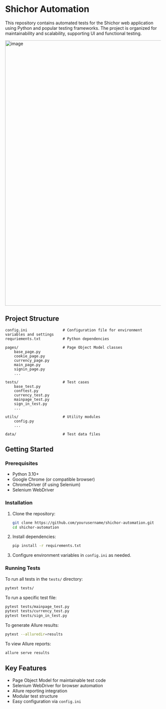 # Shichor Automation

This repository contains automated tests for the Shichor web application using Python and popular testing frameworks. The project is organized for maintainability and scalability, supporting UI and functional testing.

<img width="1902" height="857" alt="image" src="https://github.com/user-attachments/assets/2bd45083-149e-405d-9782-32b26f323b7c" />

## Project Structure

```
config.ini                # Configuration file for environment variables and settings
requriements.txt          # Python dependencies

pages/                    # Page Object Model classes
    base_page.py
    cookie_page.py
    currency_page.py
    main_page.py
    signin_page.py
    ...

tests/                    # Test cases
    base_test.py
    conftest.py
    currency_test.py
    mainpage_test.py
    sign_in_test.py
    ...

utils/                    # Utility modules
    config.py
    ...

data/                     # Test data files
```

## Getting Started

### Prerequisites
- Python 3.10+
- Google Chrome (or compatible browser)
- ChromeDriver (if using Selenium)
- Selenium WebDriver

### Installation
1. Clone the repository:
   ```bash
   git clone https://github.com/yourusername/shichor-automation.git
   cd shichor-automation
   ```
2. Install dependencies:
   ```bash
   pip install -r requirements.txt
   ```
3. Configure environment variables in `config.ini` as needed.

### Running Tests
To run all tests in the `tests/` directory:
```bash
pytest tests/
```
To run a specific test file:
```bash
pytest tests/mainpage_test.py
pytest tests/currency_test.py
pytest tests/sign_in_test.py
```
To generate Allure results:
```bash
pytest --alluredir=results
```
To view Allure reports:
```bash
allure serve results
```

## Key Features
- Page Object Model for maintainable test code
- Selenium WebDriver for browser automation
- Allure reporting integration
- Modular test structure
- Easy configuration via `config.ini`
